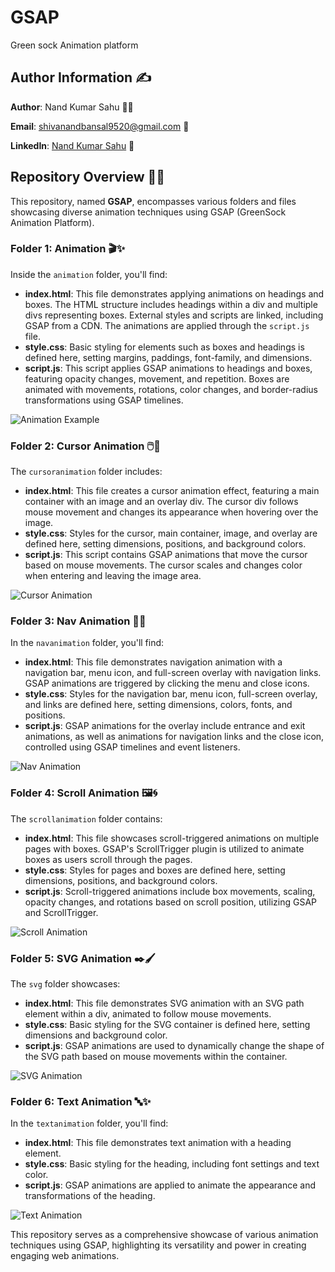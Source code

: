 # GSAP
Green sock Animation platform



## Author Information ✍️

**Author**: Nand Kumar Sahu 👨‍💻

**Email**: shivanandbansal9520@gmail.com 📧

**LinkedIn**: [Nand Kumar Sahu](https://www.linkedin.com/in/nand-kumar-sahu) 🔗

## Repository Overview 📁🌟

This repository, named **GSAP**, encompasses various folders and files showcasing diverse animation techniques using GSAP (GreenSock Animation Platform).

### Folder 1: Animation 🎬✨

Inside the `animation` folder, you'll find:

- **index.html**: This file demonstrates applying animations on headings and boxes. The HTML structure includes headings within a div and multiple divs representing boxes. External styles and scripts are linked, including GSAP from a CDN. The animations are applied through the `script.js` file.
- **style.css**: Basic styling for elements such as boxes and headings is defined here, setting margins, paddings, font-family, and dimensions.
- **script.js**: This script applies GSAP animations to headings and boxes, featuring opacity changes, movement, and repetition. Boxes are animated with movements, rotations, color changes, and border-radius transformations using GSAP timelines.

![Animation Example](https://media.giphy.com/media/l0HU20BZ6LbSEITza/giphy.gif)

### Folder 2: Cursor Animation 🖱️💫

The `cursoranimation` folder includes:

- **index.html**: This file creates a cursor animation effect, featuring a main container with an image and an overlay div. The cursor div follows mouse movement and changes its appearance when hovering over the image.
- **style.css**: Styles for the cursor, main container, image, and overlay are defined here, setting dimensions, positions, and background colors.
- **script.js**: This script contains GSAP animations that move the cursor based on mouse movements. The cursor scales and changes color when entering and leaving the image area.

![Cursor Animation](https://media.giphy.com/media/l4FGtSNgG8BxOxjmI/giphy.gif)

### Folder 3: Nav Animation 🍔🔄

In the `navanimation` folder, you'll find:

- **index.html**: This file demonstrates navigation animation with a navigation bar, menu icon, and full-screen overlay with navigation links. GSAP animations are triggered by clicking the menu and close icons.
- **style.css**: Styles for the navigation bar, menu icon, full-screen overlay, and links are defined here, setting dimensions, colors, fonts, and positions.
- **script.js**: GSAP animations for the overlay include entrance and exit animations, as well as animations for navigation links and the close icon, controlled using GSAP timelines and event listeners.

![Nav Animation](https://media.giphy.com/media/l4FGpP4lxGGgK5CBW/giphy.gif)

### Folder 4: Scroll Animation 🖼️🌀

The `scrollanimation` folder contains:

- **index.html**: This file showcases scroll-triggered animations on multiple pages with boxes. GSAP's ScrollTrigger plugin is utilized to animate boxes as users scroll through the pages.
- **style.css**: Styles for pages and boxes are defined here, setting dimensions, positions, and background colors.
- **script.js**: Scroll-triggered animations include box movements, scaling, opacity changes, and rotations based on scroll position, utilizing GSAP and ScrollTrigger.

![Scroll Animation](https://media.giphy.com/media/l3vRkZ8J5IlaWU9m4/giphy.gif)

### Folder 5: SVG Animation ✒️🖌️

The `svg` folder showcases:

- **index.html**: This file demonstrates SVG animation with an SVG path element within a div, animated to follow mouse movements.
- **style.css**: Basic styling for the SVG container is defined here, setting dimensions and background color.
- **script.js**: GSAP animations are used to dynamically change the shape of the SVG path based on mouse movements within the container.

![SVG Animation](https://media.giphy.com/media/l41YtZOb9EUABnuqA/giphy.gif)

### Folder 6: Text Animation 🔤✨

In the `textanimation` folder, you'll find:

- **index.html**: This file demonstrates text animation with a heading element.
- **style.css**: Basic styling for the heading, including font settings and text color.
- **script.js**: GSAP animations are applied to animate the appearance and transformations of the heading.

![Text Animation](https://media.giphy.com/media/3oEjI9vMNc7pBuw0uE/giphy.gif)

This repository serves as a comprehensive showcase of various animation techniques using GSAP, highlighting its versatility and power in creating engaging web animations.
